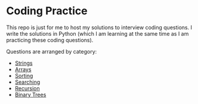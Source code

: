 # Coding Practice

This repo is just for me to host my solutions to interview coding questions. I write the solutions in Python (which I am learning at the same time as I am practicing these coding questions).

Questions are arranged by category:
* [Strings](https://github.com/vcchang/coding-practice/tree/master/Strings)
* [Arrays](https://github.com/vcchang/coding-practice/tree/master/Arrays)
* [Sorting](https://github.com/vcchang/coding-practice/tree/master/Sorting)
* [Searching](https://github.com/vcchang/coding-practice/tree/master/Searching)
* [Recursion](https://github.com/vcchang/coding-practice/tree/master/Recursion)
* [Binary Trees](https://github.com/vcchang/coding-practice/tree/master/Binary%20Trees)